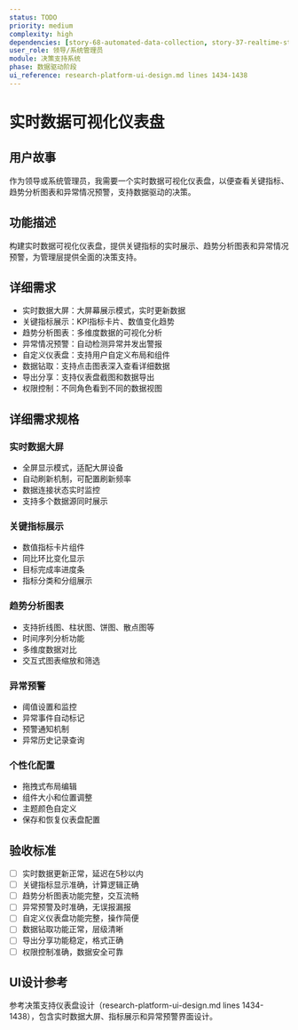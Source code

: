 ```yaml
---
status: TODO
priority: medium
complexity: high
dependencies: [story-68-automated-data-collection, story-37-realtime-statistics-panel, story-58-data-analysis-center]
user_role: 领导/系统管理员
module: 决策支持系统
phase: 数据驱动阶段
ui_reference: research-platform-ui-design.md lines 1434-1438
---
```


# 实时数据可视化仪表盘

## 用户故事
作为领导或系统管理员，我需要一个实时数据可视化仪表盘，以便查看关键指标、趋势分析图表和异常情况预警，支持数据驱动的决策。

## 功能描述
构建实时数据可视化仪表盘，提供关键指标的实时展示、趋势分析图表和异常情况预警，为管理层提供全面的决策支持。

## 详细需求
- 实时数据大屏：大屏幕展示模式，实时更新数据
- 关键指标展示：KPI指标卡片、数值变化趋势
- 趋势分析图表：多维度数据的可视化分析
- 异常情况预警：自动检测异常并发出警报
- 自定义仪表盘：支持用户自定义布局和组件
- 数据钻取：支持点击图表深入查看详细数据
- 导出分享：支持仪表盘截图和数据导出
- 权限控制：不同角色看到不同的数据视图

## 详细需求规格
### 实时数据大屏
- 全屏显示模式，适配大屏设备
- 自动刷新机制，可配置刷新频率
- 数据连接状态实时监控
- 支持多个数据源同时展示

### 关键指标展示
- 数值指标卡片组件
- 同比环比变化显示
- 目标完成率进度条
- 指标分类和分组展示

### 趋势分析图表
- 支持折线图、柱状图、饼图、散点图等
- 时间序列分析功能
- 多维度数据对比
- 交互式图表缩放和筛选

### 异常预警
- 阈值设置和监控
- 异常事件自动标记
- 预警通知机制
- 异常历史记录查询

### 个性化配置
- 拖拽式布局编辑
- 组件大小和位置调整
- 主题颜色自定义
- 保存和恢复仪表盘配置

## 验收标准
- [ ] 实时数据更新正常，延迟在5秒以内
- [ ] 关键指标显示准确，计算逻辑正确
- [ ] 趋势分析图表功能完整，交互流畅
- [ ] 异常预警及时准确，无误报漏报
- [ ] 自定义仪表盘功能完整，操作简便
- [ ] 数据钻取功能正常，层级清晰
- [ ] 导出分享功能稳定，格式正确
- [ ] 权限控制准确，数据安全可靠

## UI设计参考
参考决策支持仪表盘设计（research-platform-ui-design.md lines 1434-1438），包含实时数据大屏、指标展示和异常预警界面设计。